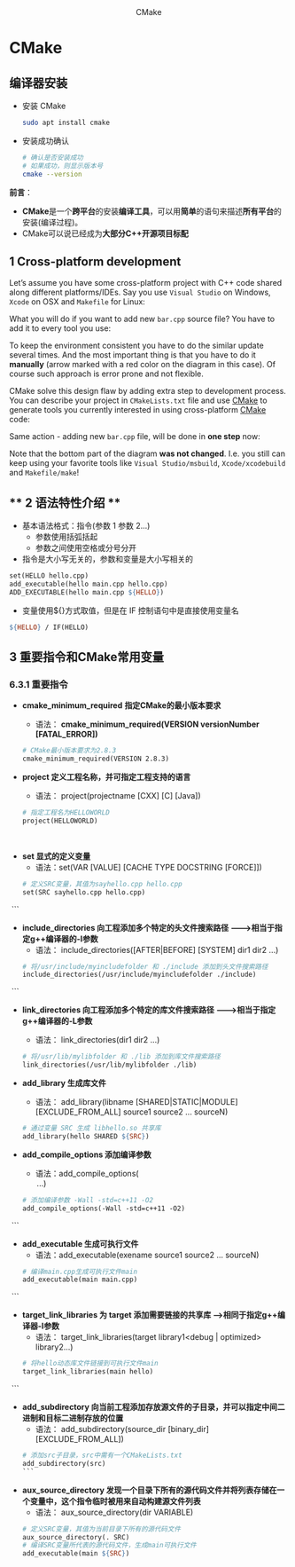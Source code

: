 <div align="center">
CMake
</div> 

# CMake

## 编译器安装
- 安装 CMake
  ```bash
  sudo apt install cmake
  ```
- 安装成功确认
  ```bash
  # 确认是否安装成功
  # 如果成功，则显示版本号
  cmake --version
  ```

**前言**：

- **CMake**是一个**跨平台**的安装**编译工具**，可以用**简单**的语句来描述**所有平台**的安装(编译过程)。
- CMake可以说已经成为**大部分C++开源项目标配**

## **1 Cross-platform development**

Let’s assume you have some cross-platform project with C++ code shared along different platforms/IDEs. Say you use `Visual Studio` on Windows, `Xcode` on OSX and `Makefile` for Linux:

What you will do if you want to add new `bar.cpp` source file? You have to add it to every tool you use:

To keep the environment consistent you have to do the similar update several times. And the most important thing is that you have to do it **manually** (arrow marked with a red color on the diagram in this case). Of course such approach is error prone and not flexible.

CMake solve this design flaw by adding extra step to development process. You can describe your project in `CMakeLists.txt` file and use [CMake](https://cgold.readthedocs.io/en/latest/glossary/CMake.html#id1) to generate tools you currently interested in using cross-platform [CMake](https://cgold.readthedocs.io/en/latest/glossary/CMake.html#id1) code:

Same action - adding new `bar.cpp` file, will be done in **one step** now:

Note that the bottom part of the diagram **was not changed**. I.e. you still can keep using your favorite tools like `Visual Studio/msbuild`, `Xcode/xcodebuild` and `Makefile/make`!

## ** 2 语法特性介绍 **
- 基本语法格式：指令(参数 1 参数 2...)
  - 参数使用括弧括起
  - 参数之间使用空格或分号分开
- 指令是大小写无关的，参数和变量是大小写相关的
```Makefile
set(HELLO hello.cpp) 
add_executable(hello main.cpp hello.cpp)
ADD_EXECUTABLE(hello main.cpp ${HELLO})
```
- 变量使用${}方式取值，但是在 IF 控制语句中是直接使用变量名
```Makefile
${HELLO} / IF(HELLO)
```
## **3 重要指令和CMake常用变量**

### **6.3.1 重要指令**

- **cmake_minimum_required** **指定CMake的最小版本要求**
  - 语法： **cmake_minimum_required(VERSION versionNumber [FATAL_ERROR])**
  ```Makefile
  # CMake最小版本要求为2.8.3
  cmake_minimum_required(VERSION 2.8.3)
  ```
  
- **project 定义工程名称，并可指定工程支持的语言**
  - 语法： project(projectname [CXX] [C] [Java])
  ```Makefile
  # 指定工程名为HELLOWORLD
  project(HELLOWORLD)
  ```
​
- **set 显式的定义变量**
  - 语法：set(VAR [VALUE] [CACHE TYPE DOCSTRING [FORCE]])
  ```Makefile
  # 定义SRC变量，其值为sayhello.cpp hello.cpp
  set(SRC sayhello.cpp hello.cpp)
​  ```

- **include_directories 向工程添加多个特定的头文件搜索路径 --->相当于指定g++编译器的-I参数**
  - 语法： include_directories([AFTER|BEFORE] [SYSTEM] dir1 dir2 ...)
  ```Makefile
  # 将/usr/include/myincludefolder 和 ./include 添加到头文件搜索路径
  include_directories(/usr/include/myincludefolder ./include)
​  ```

- **link_directories 向工程添加多个特定的库文件搜索路径 --->相当于指定g++编译器的-L参数**
  - 语法： link_directories(dir1 dir2 ...)
  ```Makefile
  # 将/usr/lib/mylibfolder 和 ./lib 添加到库文件搜索路径
  link_directories(/usr/lib/mylibfolder ./lib)
  ```
  
- **add_library 生成库文件**
  - 语法： add_library(libname [SHARED|STATIC|MODULE] [EXCLUDE_FROM_ALL] source1 source2 ... sourceN)
  ```Makefile
  # 通过变量 SRC 生成 libhello.so 共享库
  add_library(hello SHARED ${SRC})
  ```

- **add_compile_options 添加编译参数**
  - 语法：add_compile_options(<option> ...)
  ```Makefile
  # 添加编译参数 -Wall -std=c++11 -O2
  add_compile_options(-Wall -std=c++11 -O2)
​  ```

- **add_executable 生成可执行文件**
  - 语法：add_executable(exename source1 source2 ... sourceN)
  ```Makefile
  # 编译main.cpp生成可执行文件main
  add_executable(main main.cpp)
​  ```

- **target_link_libraries 为 target 添加需要链接的共享库 -->相同于指定g++编译器-l参数**
  - 语法： target_link_libraries(target library1<debug | optimized> library2...)
  ```Makefile
  # 将hello动态库文件链接到可执行文件main
  target_link_libraries(main hello)
​  ```

- **add_subdirectory 向当前工程添加存放源文件的子目录，并可以指定中间二进制和目标二进制存放的位置**
  - 语法： add_subdirectory(source_dir [binary_dir] [EXCLUDE_FROM_ALL])
  ```Makefile
  # 添加src子目录，src中需有一个CMakeLists.txt
  add_subdirectory(src)
  ​```
  
- **aux_source_directory 发现一个目录下所有的源代码文件并将列表存储在一个变量中，这个指令临时被用来自动构建源文件列表**
  - 语法： aux_source_directory(dir VARIABLE)
  ```Makefile
  # 定义SRC变量，其值为当前目录下所有的源代码文件
  aux_source_directory(. SRC)
  # 编译SRC变量所代表的源代码文件，生成main可执行文件
  add_executable(main ${SRC})
  ```
